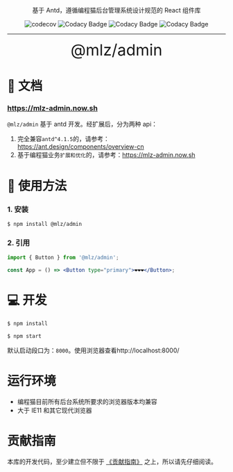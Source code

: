 <p align="center">
基于 Antd，遵循编程猫后台管理系统设计规范的 React 组件库
</p>

<div align="center">

![codecov](https://codecov.io/gh/milobluebell/mlz-admin/branch/master/graph/badge.svg) ![Codacy Badge](https://app.codacy.com/project/badge/Grade/999d89d9099e41ef81b9af94c98a8726) ![Codacy Badge](https://github.com/juicecube/mlz-admin/workflows/checker/badge.svg) ![Codacy Badge](https://github.com/juicecube/mlz-admin/workflows/npm-pub/badge.svg)

</div>

---

<div align="center" style="font-size: 36px">@mlz/admin</div>

# 📖 文档

### https://mlz-admin.now.sh

`@mlz/admin` 基于 antd 开发。经扩展后，分为两种 api：

1. 完全兼容`antd^4.1.5`的，请参考：https://ant.design/components/overview-cn
2. 基于编程猫业务`扩展和优化`的，请参考：https://mlz-admin.now.sh

# 🌈 使用方法

### 1. 安装

```shell
$ npm install @mlz/admin
```

### 2. 引用

```jsx
import { Button } from '@mlz/admin';

const App = () => <Button type="primary">❤️❤️❤️</Button>;
```

# 💻 开发

```js
$ npm install

$ npm start
```

默认启动段口为：`8000`。使用浏览器查看http://localhost:8000/

# 运行环境

- 编程猫目前所有后台系统所要求的浏览器版本均兼容
- 大于 IE11 和其它现代浏览器

# 贡献指南

本库的开发代码，至少建立但不限于 [《贡献指南》](https://github.com/juicecube/mlz-admin/blob/master/CONTRIBUTING.md) 之上，所以请先仔细阅读。
